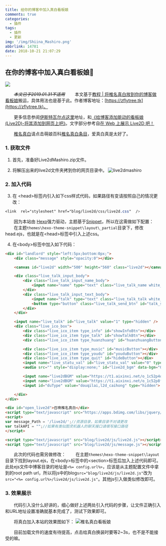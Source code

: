 ```yaml
---
title: 给你的博客中加入真白看板娘
comments: true
categories:
  - 插件
tags:
  - 插件
  - 更新
img: '/img/Shiina_Mashiro.png'
abbrlink: 14781
date: 2018-10-21 21:07:29
---
```


## 在你的博客中加入真白看板娘💎
![](/img/Shiina_Mashiro.png)

&emsp;&emsp;~~*本文已于2019.01.31不适用*~~
&emsp;&emsp;本文基于[教程 | 将椎名真白放到你的博客做看板娘](https://mp.weixin.qq.com/s/lVIC7WPXrs6y2ol6O1A0SA)搬运，具体用法也是基于此。作者博客地址：[https://zflytree.tk](https://zflytree.tk)。

&emsp;&emsp;更多信息参阅[伊斯特瓦尔点这里](https://www.wikimoe.com/?post=76)地址，和[《给博客添加能动的看板娘(Live2D)-将其添加到网页上吧》](https://imjad.cn/archives/lab/add-dynamic-poster-girl-with-live2d-to-your-blog-02)。文字部分参考自[在 Web 上展示 Live2D 吧！](https://github.com/galnetwen/Live2D)

&emsp;&emsp;[椎名真白](https://zh.moegirl.org/%E6%A4%8E%E5%90%8D%E7%9C%9F%E7%99%BD)请点击萌娘百科[椎名真白条目](https://zh.moegirl.org/%E6%A4%8E%E5%90%8D%E7%9C%9F%E7%99%BD)，爱真白真是太好了。

<!--more-->
### 1. 获取文件

1. 首先，准备好Live2dMashiro.zip文件。

2. 将解压出来的live2d文件夹拷到你的网页目录中。
![live2dmashiro](/img/live2dmashiro.png)

### 2. 加入代码

3. 在 <head\>标签内引入如下css样式代码，如果路径有变请按照自己的情况更改：
```css
<link  rel="stylesheet" href="blog/live2d/css/live2d.css"  />
```
&emsp;&emsp;因为本站由 [Hexo](https://hexo.io/)强力驱动，主题基于[Snippet](https://github.com/shenliyang/hexo-theme-snippet.git)，所以在这需做如下配置：
&emsp;&emsp;在主题` themes\hexo-theme-snippet\layout\_partial `目录下，修改head.ejs，也就是在<head\>标签中引入上述css。

4. 在<body\>标签中加入如下代码：
```html
<div id="landlord" style="left:5px;bottom:0px;">
    <div class="message" style="opacity:0"></div>

    <canvas id="live2d" width="500" height="560" class="live2d"></canvas>

    <div class="live_talk_input_body">
    	<div class="live_talk_input_name_body">
        	<input name="name" type="text" class="live_talk_name white_input" id="AIuserName" autocomplete="off" placeholder="你的名字" />
        </div>
        <div class="live_talk_input_text_body">
        	<input name="talk" type="text" class="live_talk_talk white_input" id="AIuserText" autocomplete="off" placeholder="要和我聊什么呀？"/>
            <button type="button" class="live_talk_send_btn" id="talk_send">发送</button>
        </div>
    </div>

    <input name="live_talk" id="live_talk" value="1" type="hidden" />
    <div class="live_ico_box">
    	<div class="live_ico_item type_info" id="showInfoBtn"></div>
        <div class="live_ico_item type_talk" id="showTalkBtn"></div>
        <div class="live_ico_item type_huanzhuang" id="huanzhuangButton"></div>

        <div class="live_ico_item type_music" id="musicButton"></div>
        <div class="live_ico_item type_youdu" id="youduButton"></div>
        <div class="live_ico_item type_quit" id="hideButton"></div>
        <input name="live_statu_val" id="live_statu_val" value="0" type="hidden" />
        <audio src="" style="display:none;" id="live2d_bgm" data-bgm="0" preload="none"></audio>

        <input name="live2dBGM" value="https://t1.aixinxi.net/o_1c52p4qbp15idv6bl55h381moha.mp3" type="hidden">
        <input name="live2dBGM" value="https://t1.aixinxi.net/o_1c52p8frrlmf1aled1e14m56una.mp3" type="hidden">
        <input id="duType" value="douqilai,l2d_caihong" type="hidden">

    </div>
</div>

<div id="open_live2d">召唤椎名真白</div>
<script type="text/javascript" src="https://apps.bdimg.com/libs/jquery/1.7.1/jquery.min.js"></script>
<script>
var message_Path = '/live2d/';//资源目录，如果目录不对请更改
var talkAPI = "";//如果有类似图灵机器人的聊天接口请填写接口路径
</script>

<script type="text/javascript" src="blog/live2d/js/live2d.js"></script>
<script type="text/javascript" src="blog/live2d/js/message.js"></script>
```

&emsp;&emsp;此次的代码也需另做修改：
&emsp;&emsp;在主题`themes\hexo-theme-snippet\layout`目录下找到layout.ejs，在<body\>标签中的<section\>标签后加入上述代码即可。此处ejs文件中博客目录的地址是`<%= config.url%>`，应该是从主题配置文件中拿到的root path url，所以将js中的blog`src="blog/live2d/js/live2d.js"`改为`src="<%= config.url%>/live2d/js/live2d.js"`。其他js引入做类似修改即可。

### 3. 效果展示

&emsp;&emsp;代码引入没什么好讲的，细心做好上述两处引入代码的步骤，让文件正确引入和URL地址设置准确就基本完成了，测试下效果即可。

&emsp;&emsp;将真白加入本站的效果图如下：
![椎名真白看板娘](/img/mashiropng.png)

&emsp;&emsp;目前加载文件的速度有待提高，点击给真白换装时要等2~3s，也不是不能接受的嘛。


